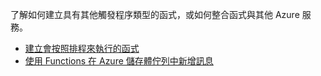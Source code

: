 了解如何建立具有其他觸發程序類型的函式，或如何整合函式與其他 Azure 服務。

+ [建立會按照排程來執行的函式](../articles/azure-functions/functions-create-scheduled-function.md) 
+ [使用 Functions 在 Azure 儲存體佇列中新增訊息](../articles/azure-functions/functions-integrate-storage-queue-output-binding.md)
